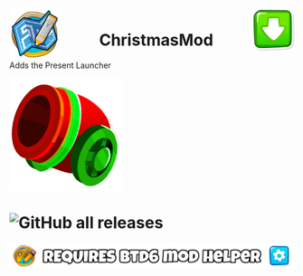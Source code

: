 <a href="https://github.com/doombubbles/template-mod/releases/latest/download/ChristmasMod.dll">
    <img align="left" alt="Icon" height="90" src="Icon.png">
    <img align="right" alt="Download" height="75" src="https://raw.githubusercontent.com/gurrenm3/BTD-Mod-Helper/master/BloonsTD6%20Mod%20Helper/Resources/DownloadBtn.png">
</a>

<h1 align="center">ChristmasMod</h1>

Adds the Present Launcher

<img align="center" alt="PresentLauncer" height = 200 src="PresentLauncher-Portrait.png">

<h1 aling="left"><img alt="GitHub all releases" height="25" src="https://img.shields.io/github/downloads/DarkTerraYT/ChristmasMod/total?label=Total%20Dowloads"></h1>


[![Requires BTD6 Mod Helper](https://raw.githubusercontent.com/gurrenm3/BTD-Mod-Helper/master/banner.png)](https://github.com/gurrenm3/BTD-Mod-Helper#readme)
